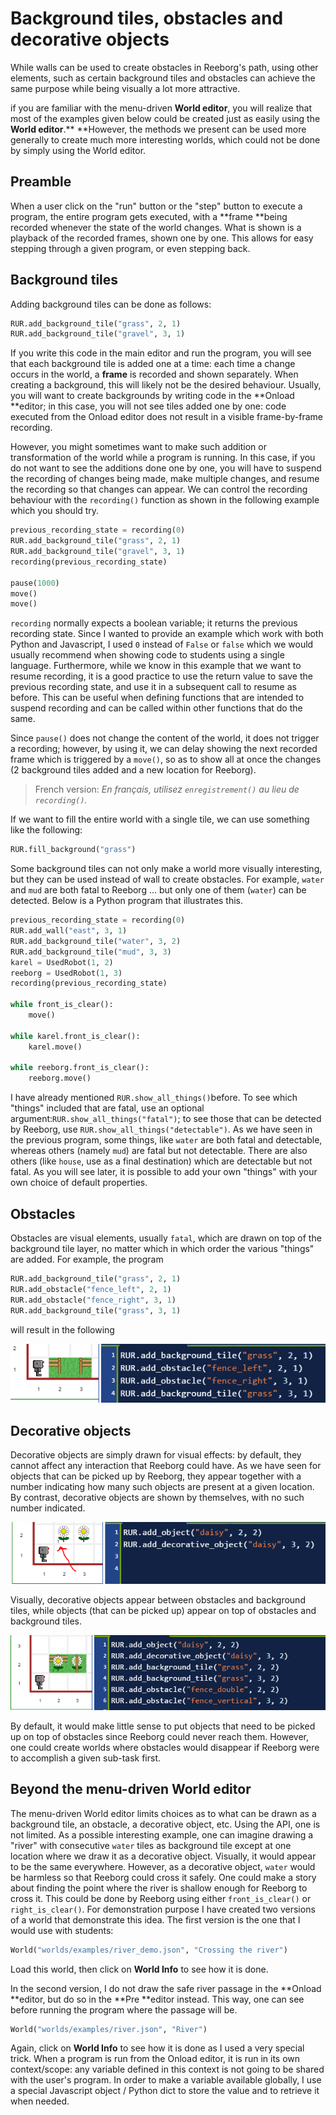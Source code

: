 # Background tiles, obstacles and decorative objects

While walls can be used to create obstacles in Reeborg's path, using other elements, such as certain background tiles and obstacles can achieve the same purpose while being visually a lot more attractive.

if you are familiar with the menu-driven **World editor**, you will realize that most of the examples given below could be created just as easily using the **World editor**.** **However, the methods we present can be used more generally to create much more interesting worlds, which could not be done by simply using the World editor.

## Preamble

When a user click on the "run" button or the "step" button to execute a program, the entire program gets executed, with a **frame **being recorded whenever the state of the world changes. What is shown is a playback of the recorded frames, shown one by one. This allows for easy stepping through a given program, or even stepping back.

## Background tiles

Adding background tiles can be done as follows:

```py
RUR.add_background_tile("grass", 2, 1)
RUR.add_background_tile("gravel", 3, 1)
```

If you write this code in the main editor and run the program, you will see that each background tile is added one at a time: each time a change occurs in the world, a **frame** is recorded and shown separately. When creating a background, this will likely not be the desired behaviour. Usually, you will want to create backgrounds by writing code in the **Onload **editor; in this case, you will not see tiles added one by one: code executed from the Onload editor does not result in a visible frame-by-frame recording.

However, you might sometimes want to make such addition or transformation of the world while a program is running. In this case, if you do not want to see the additions done one by one, you will have to suspend the recording of changes being made, make multiple changes, and resume the recording so that changes can appear. We can control the recording behaviour with the `recording()` function as shown in the following example which you should try.

```py
previous_recording_state = recording(0)
RUR.add_background_tile("grass", 2, 1)
RUR.add_background_tile("gravel", 3, 1)
recording(previous_recording_state)

pause(1000)
move()
move()
```

`recording` normally expects a boolean variable; it returns the previous recording state. Since I wanted to provide an example which work with both Python and Javascript, I used `0` instead of `False` or `false` which we would usually recommend when showing code to students using a single language. Furthermore, while we know in this example that we want to resume recording, it is a good practice to use the return value to save the previous recording state, and use it in a subsequent call to resume as before.  This can be useful when defining functions that are intended to suspend recording and can be called within other functions that do the same.

Since `pause()` does not change the content of the world, it does not trigger a recording; however, by using it, we can delay showing the next recorded frame which is triggered by a `move()`, so as to show all at once the changes \(2 background tiles added and a new location for Reeborg\).

> French version: _En français, utilisez _`enregistrement()`_ au lieu de _`recording()`_._

If we want to fill the entire world with a single tile, we can use something like the following:

```py
RUR.fill_background("grass")
```

Some background tiles can not only make a world more visually interesting, but they can be used instead of wall to create obstacles. For example, `water` and `mud` are both fatal to Reeborg ... but only one of them \(`water`\) can be detected. Below is a Python program that illustrates this.

```python
previous_recording_state = recording(0)
RUR.add_wall("east", 3, 1)
RUR.add_background_tile("water", 3, 2)
RUR.add_background_tile("mud", 3, 3)
karel = UsedRobot(1, 2)
reeborg = UsedRobot(1, 3)
recording(previous_recording_state)

while front_is_clear():
    move()

while karel.front_is_clear():
    karel.move()

while reeborg.front_is_clear():
    reeborg.move()
```

I have already mentioned `RUR.show_all_things()`before. To see which "things" included that are fatal, use an optional argument:`RUR.show_all_things("fatal")`; to see those that can be detected by Reeborg, use `RUR.show_all_things("detectable")`. As we have seen in the previous program, some things, like `water` are both fatal and detectable, whereas others \(namely `mud`\) are fatal but not detectable. There are also others \(like `house`, use as a final destination\) which are detectable but not fatal. As you will see later, it is possible to add your own "things" with your own choice of default properties.

## Obstacles

Obstacles are visual elements, usually `fatal`, which are drawn on top of the background tile layer, no matter which in which order the various "things" are added.  For example, the program

```py
RUR.add_background_tile("grass", 2, 1)
RUR.add_obstacle("fence_left", 2, 1)
RUR.add_obstacle("fence_right", 3, 1)
RUR.add_background_tile("grass", 3, 1)
```

will result in the following

![](/assets/background4.png)

## Decorative objects

Decorative objects are simply drawn for visual effects: by default, they cannot affect any interaction that Reeborg could have. As we have seen for objects that can be picked up by Reeborg, they appear together with a number indicating how many such objects are present at a given location. By contrast, decorative objects are shown by themselves, with no such number indicated.

![](/assets/background5.png)

Visually, decorative objects appear between obstacles and background tiles, while objects \(that can be picked up\) appear on top of obstacles and background tiles.

![](/assets/background6.png)

By default, it would make little sense to put objects that need to be picked up on top of obstacles since Reeborg could never reach them. However, one could create worlds where obstacles would disappear if Reeborg were to accomplish a given sub-task first.

## Beyond the menu-driven World editor

The menu-driven World editor limits choices as to what can be drawn as a background tile, an obstacle, a decorative object, etc. Using the API, one is not limited. As a possible interesting example, one can imagine drawing a "river" with consecutive `water` tiles as background tile except at one location where we draw it as a decorative object. Visually, it would appear to be the same everywhere. However, as a decorative object, `water` would be harmless so that Reeborg could cross it safely. One could make a story about finding the point where the river is shallow enough for Reeborg to cross it. This could be done by Reeborg using either `front_is_clear()` or `right_is_clear()`. For demonstration purpose I have created two versions of a world that demonstrate this idea. The first version is the one that I would use with students:

```py
World("worlds/examples/river_demo.json", "Crossing the river")
```

Load this world, then click on **World Info** to see how it is done.

In the second version, I do not draw the safe river passage in the **Onload **editor, but do so in the **Pre **editor instead. This way, one can see before running the program where the passage will be.

```python
World("worlds/examples/river.json", "River")
```

Again, click on **World Info** to see how it is done as I used a very special trick.  When a program is run from the Onload editor, it is run in its own context/scope: any variable defined in this context is not going to be shared with the user's program. In order to make a variable available globally, I use a special Javascript object / Python dict to store the value and to retrieve it when needed.

